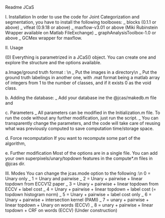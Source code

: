 Readme JCaS

I. Installation
In order to use the code for Joint Categorization and segmentation, you have to install the following toolboxes: 
_ blocks (0.1.1 or above)
_ vlfeat (0.9.18 or above)
_ maxflow-v3.01 or above (Miki Rubinstein Wrapper available on Matlab FileExchange)
_ graphAnalysisToolbox-1.0 or above 
_ GCMex wrapper for maxflow.

II. Usage

(0) Everything is parametrized in a JCaS() object. You can create one and explore the structure and the options available.

a.Image/ground truth format : \n
_ Put the images in a directory\n
_ Put the ground truth labelings in another one, with .mat format being a matlab array of integers from 1 to the number of classes, and if it exists 0 as the void class.

b. Adding the database:
_ Add your database ine the @jcas/makedb.m file and

c. Parameters
_ All parameters can be modified in the Initialization.m file. To run the code without any further modification, just run the script.
_ You can transparently change the parameters, and the code will take care of reusing what was previously computed to save computation time/storage space.

d. Force recomputation
If you want to recompute some part of the algorithm,

e. Further modification
Most of the options are in a single file. You can add your own superpixels/unary/topdown features in the compute*.m files in @jcas dir.

III. Modes 
You can change the jcas.mode option to the following :\n
0 = Unary only
_ 1 = Unary and pairwise
_ 2 = Unary + pairwise + linear topdown from ECCV12 paper
_ 3 = Unary + pairwise + linear topdown from ECCV + label cost
_ 4 = Unary + pairwise + linear topdown + label cost (= topdown histogram norm)
_ 5 = Unary + pairwise + label cost only
_ 6 = Unary + pairwise + intersection kernel (PAMI)
_ 7 = unary + pairwise + linear topdown + Unary on words (ECCV)
_ 8 = unary + pairwise + linear topdown + CRF on words (ECCV) (Under construction)
